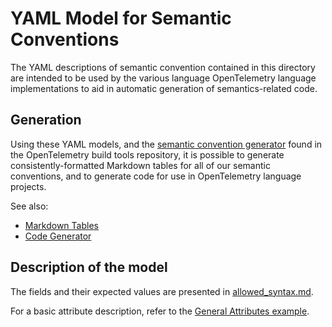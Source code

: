 # YAML Model for Semantic Conventions

The YAML descriptions of semantic convention contained in this directory are intended to
be used by the various language OpenTelemetry language implementations to aid in automatic
generation of semantics-related code.

## Generation

Using these YAML models, and the [semantic convention generator](https://github.com/open-telemetry/build-tools/tree/master/semantic-conventions)
found in the OpenTelemetry build tools repository, it is possible to generate
consistently-formatted Markdown tables for all of our semantic conventions,
and to generate code for use in OpenTelemetry language projects.

See also:
* [Markdown Tables](https://github.com/open-telemetry/build-tools/tree/master/semantic-conventions#markdown-tables)
* [Code Generator](https://github.com/open-telemetry/build-tools/tree/master/semantic-conventions#code-generator)

## Description of the model

The fields and their expected values are presented in [allowed_syntax.md](./allowed_syntax.md).

For a basic attribute description, refer to the [General Attributes example](./trace/general.yaml).
